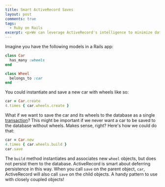 ```yaml
---
title: Smart ActiveRecord Saves
layout: post
comments: true
tags:
  - Ruby on Rails
excerpt: <p>We can leverage ActiveRecord's intelligence to minimize database requests.</p>
---
```

Imagine you have the following models in a Rails app:

```ruby
class Car
  has_many :wheels
end

class Wheel
  belongs_to :car
end
```

You could instantiate and save a new car with wheels like so:

```ruby
car = Car.create
4.times { car.wheels.create }
```

What if we want to save the car and its wheels to the database as a single [transaction][1]? This might be important if we never want a car to be saved to the database without wheels. Makes sense, right? Here's how we could do that:

```ruby
car = Car.new
4.times { car.wheels.build }
car.save
```

The `build` method instantiates and associates new `wheel` objects, but does not persist them to the database. ActiveRecord is smart about deferring persistence in this way. When you call `save` on the parent object, `car`, ActiveRecord will also call `save` on the child objects. A handy pattern to use with closely coupled objects!

[1]: http://en.wikipedia.org/wiki/Database_transaction
